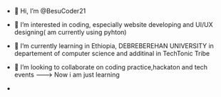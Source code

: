 - 👋 Hi, I’m @BesuCoder21
- 👀 I’m interested in coding, especially website developing and UI/UX designing( am currently using pyhton)
- 🌱 I’m currently learning in Ethiopia, DEBREBEREHAN UNIVERSITY in departement of computer science and  additinal in TechTonic Tribe
- 💞️ I’m looking to collaborate on coding practice,hackaton and tech events
---> Now i am just learning

- 

